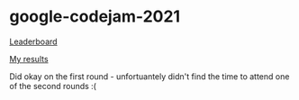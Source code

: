 # google-codejam-2021
[Leaderboard](https://codingcompetitions.withgoogle.com/codejam/round/000000000043580a)

[My results](https://codingcompetitions.withgoogle.com/codejam/submissions/000000000043580a/QmFybmVzbHk)

Did okay on the first round - unfortuantely didn't find the time to attend one of the second rounds :(

